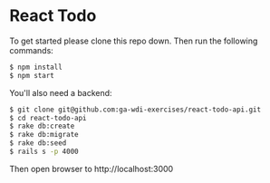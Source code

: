 # React Todo

To get started please clone this repo down. Then run the following commands:

```bash
$ npm install
$ npm start
```

You'll also need a backend:

```bash
$ git clone git@github.com:ga-wdi-exercises/react-todo-api.git
$ cd react-todo-api
$ rake db:create
$ rake db:migrate
$ rake db:seed
$ rails s -p 4000
```

Then open browser to http://localhost:3000
